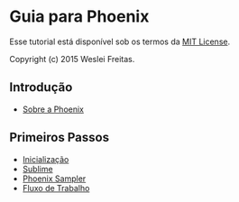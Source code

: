 # Guia para Phoenix

Esse tutorial está disponível sob os termos da [MIT License](http://opensource.org/licenses/MIT).

Copyright (c) 2015 Weslei Freitas.

## Introdução

* [Sobre a Phoenix](1-intro-phoenix.md)

Primeiros Passos
----------------

* [Inicialização](2-init-phoenix.md)
* [Sublime](3-init-sublime.md)
* [Phoenix Sampler](4-init-px_sampler.md)
* [Fluxo de Trabalho](5-phoenix-workflow.md)

